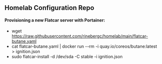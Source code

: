 ## Homelab Configuration Repo

#### Provisioning a new Flatcar server with Portainer:
- wget https://raw.githubusercontent.com/rinebergc/homelab/main/flatcar-butane.yaml
- cat flatcar-butane.yaml | docker run --rm -i quay.io/coreos/butane:latest > ignition.json
- sudo flatcar-install -d /dev/sda -C stable -i ignition.json

